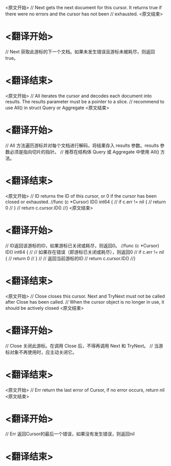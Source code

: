 
<原文开始>
// Next gets the next document for this cursor. It returns true if there were no errors and the cursor has not been
// exhausted.
<原文结束>

# <翻译开始>
// Next 获取此游标的下一个文档。如果未发生错误且游标未被耗尽，则返回true。
# <翻译结束>


<原文开始>
// All iterates the cursor and decodes each document into results. The results parameter must be a pointer to a slice.
// recommend to use All() in struct Query or Aggregate
<原文结束>

# <翻译开始>
// All 方法遍历游标并对每个文档进行解码，将结果存入 results 参数。results 参数必须是指向切片的指针。
// 推荐在结构体 Query 或 Aggregate 中使用 All() 方法。
# <翻译结束>


<原文开始>
// ID returns the ID of this cursor, or 0 if the cursor has been closed or exhausted.
//func (c *Cursor) ID() int64 {
//	if c.err != nil {
//		return 0
//	}
//	return c.cursor.ID()
//}
<原文结束>

# <翻译开始>
// ID返回该游标的ID，如果游标已关闭或耗尽，则返回0。
//func (c *Cursor) ID() int64 {
//	// 如果存在错误（即游标已关闭或耗尽），则返回0
//	if c.err != nil {
//		return 0
//	}
//	// 返回当前游标的ID
//	return c.cursor.ID()
//}
# <翻译结束>


<原文开始>
// Close closes this cursor. Next and TryNext must not be called after Close has been called.
// When the cursor object is no longer in use, it should be actively closed
<原文结束>

# <翻译开始>
// Close 关闭此游标。在调用 Close 后，不得再调用 Next 和 TryNext。
// 当游标对象不再使用时，应主动关闭它。
# <翻译结束>


<原文开始>
// Err return the last error of Cursor, if no error occurs, return nil
<原文结束>

# <翻译开始>
// Err 返回Cursor的最后一个错误，如果没有发生错误，则返回nil
# <翻译结束>

